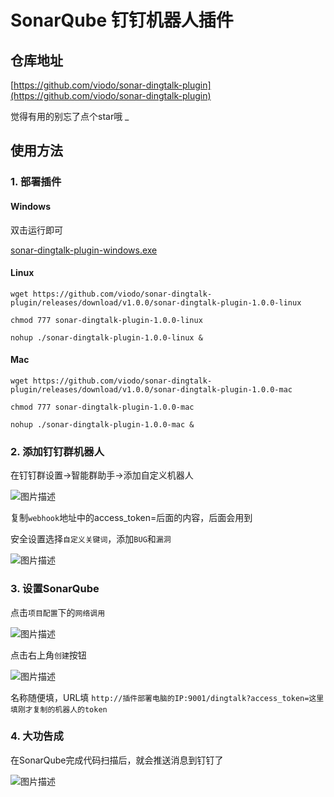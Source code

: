 # SonarQube 钉钉机器人插件

## 仓库地址

[https://github.com/viodo/sonar-dingtalk-plugin](https://github.com/viodo/sonar-dingtalk-plugin)

觉得有用的别忘了点个star哦 _

## 使用方法

### 1. 部署插件

#### Windows

双击运行即可

[sonar-dingtalk-plugin-windows.exe](https://github.com/viodo/sonar-dingtalk-plugin/releases/download/v1.0.0/sonar-dingtalk-plugin-1.0.0-win.exe)

#### Linux

```
wget https://github.com/viodo/sonar-dingtalk-plugin/releases/download/v1.0.0/sonar-dingtalk-plugin-1.0.0-linux

chmod 777 sonar-dingtalk-plugin-1.0.0-linux

nohup ./sonar-dingtalk-plugin-1.0.0-linux &
```
#### Mac

```shell
wget https://github.com/viodo/sonar-dingtalk-plugin/releases/download/v1.0.0/sonar-dingtalk-plugin-1.0.0-mac

chmod 777 sonar-dingtalk-plugin-1.0.0-mac

nohup ./sonar-dingtalk-plugin-1.0.0-mac &
```

### 2. 添加钉钉群机器人

在钉钉群设置->智能群助手->添加自定义机器人

![图片描述](https://i.niupic.com/images/2020/10/29/8VEc.jpg)

复制`webhook`地址中的access_token=后面的内容，后面会用到

安全设置选择`自定义关键词`，添加`BUG`和`漏洞`

![图片描述](https://i.niupic.com/images/2020/10/29/8VFN.jpg)

### 3. 设置SonarQube

点击`项目配置`下的`网络调用`

![图片描述](https://i.niupic.com/images/2020/10/29/8VFP.jpg)

点击右上角`创建`按钮

![图片描述](https://i.niupic.com/images/2020/10/29/8VFR.jpg)

名称随便填，URL填 `http://插件部署电脑的IP:9001/dingtalk?access_token=这里填刚才复制的机器人的token`

### 4. 大功告成

在SonarQube完成代码扫描后，就会推送消息到钉钉了

![图片描述](https://i.niupic.com/images/2020/10/29/8VG3.jpg)
